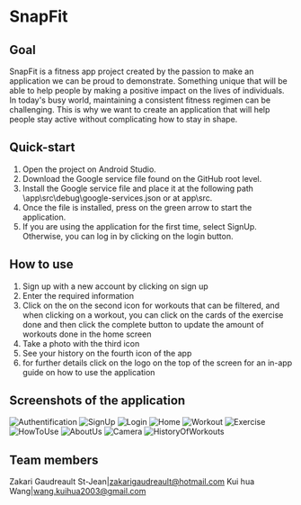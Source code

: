 # SnapFit

## Goal

SnapFit is a fitness app project created by the passion to make an application we can be proud to
demonstrate. Something unique that will be able to help people by making a positive impact on
the lives of individuals. In today's busy world, maintaining a consistent fitness regimen can be
challenging. This is why we want to create an application that will help people stay active
without complicating how to stay in shape.

## Quick-start

1. Open the project on Android Studio.
2. Download the Google service file found on the GitHub root level.
3. Install the Google service file and place it at the following path \app\src\debug\google-services.json
   or at app\src.
5. Once the file is installed, press on the green arrow to start the application.
6. If you are using the application for the first time, select SignUp.
   Otherwise, you can log in by clicking on the login button.

## How to use
1. Sign up with a new account by clicking on sign up
2. Enter the required information
3. Click on the on the second icon for workouts that can be filtered, and when clicking on a workout,
you can click on the cards of the exercise done and then click the complete button to update the amount of workouts done in the home screen
4. Take a photo with the third icon
5. See your history on the fourth icon of the app
6. for further details click on the logo on the top of the screen for an in-app guide on how to use the application

## Screenshots of the application

![Authentification](https://i.imgur.com/ESrf5Ul.png)
![SignUp](https://i.imgur.com/10kHLsF.png)
![Login](https://i.imgur.com/11qDp0X.png)
![Home](https://i.imgur.com/v8nAcKU.png)
![Workout](https://i.imgur.com/Gwqu5lv.png)
![Exercise](https://i.imgur.com/F8l2olu.png)
![HowToUse](https://i.imgur.com/bJeHZTN.png)
![AboutUs](https://i.imgur.com/fnUUbl3.png)
![Camera](https://i.imgur.com/JiG3IAK.png)
![HistoryOfWorkouts](https://i.imgur.com/exj4uUh.png)

## Team members

Zakari Gaudreault St-Jean|zakarigaudreault@hotmail.com
Kui hua Wang|wang.kuihua2003@gmail.com
